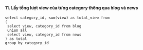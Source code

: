 #### 11. Lấy tổng lượt view của từng category thông qua blog và news
```mysql
select category_id, sum(view) as total_view from 
(
 select view, category_id from blog
 union all
 select view, category_id from news
) as total
group by category_id
```
